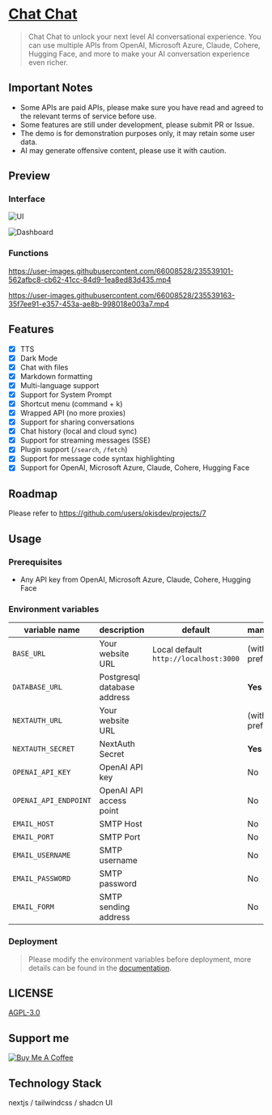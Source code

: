 # [Chat Chat](https://chat.okisdev.com)

> Chat Chat to unlock your next level AI conversational experience. You can use multiple APIs from OpenAI, Microsoft Azure, Claude, Cohere, Hugging Face, and more to make your AI conversation experience even richer.

## Important Notes

-   Some APIs are paid APIs, please make sure you have read and agreed to the relevant terms of service before use.
-   Some features are still under development, please submit PR or Issue.
-   The demo is for demonstration purposes only, it may retain some user data.
-   AI may generate offensive content, please use it with caution.

## Preview

### Interface

![UI](https://cdn.harrly.com/project/GitHub/Chat-Chat/img/UI-1.png)

![Dashboard](https://cdn.harrly.com/project/GitHub/Chat-Chat/img/Dashboard-1.png)

### Functions

https://user-images.githubusercontent.com/66008528/235539101-562afbc8-cb62-41cc-84d9-1ea8ed83d435.mp4

https://user-images.githubusercontent.com/66008528/235539163-35f7ee91-e357-453a-ae8b-998018e003a7.mp4

## Features

-   [x] TTS
-   [x] Dark Mode
-   [x] Chat with files
-   [x] Markdown formatting
-   [x] Multi-language support
-   [x] Support for System Prompt
-   [x] Shortcut menu (command + k)
-   [x] Wrapped API (no more proxies)
-   [x] Support for sharing conversations
-   [x] Chat history (local and cloud sync)
-   [x] Support for streaming messages (SSE)
-   [x] Plugin support (`/search`, `/fetch`)
-   [x] Support for message code syntax highlighting
-   [x] Support for OpenAI, Microsoft Azure, Claude, Cohere, Hugging Face

## Roadmap

Please refer to https://github.com/users/okisdev/projects/7

## Usage

### Prerequisites

-   Any API key from OpenAI, Microsoft Azure, Claude, Cohere, Hugging Face

### Environment variables

| variable name         | description                 | default                               | mandatory                | prompt                                                                                                            |
| --------------------- | --------------------------- | ------------------------------------- | ------------------------ | ----------------------------------------------------------------------------------------------------------------- |
| `BASE_URL`            | Your website URL            | Local default `http://localhost:3000` | (with prefix) **Yes**    |                                                                                                                   |
| `DATABASE_URL`        | Postgresql database address |                                       | **Yes**                  | Start with `postgresql://` (if not required, please fill in `postgresql://user:password@example.com:port/dbname`) |
| `NEXTAUTH_URL`        | Your website URL            |                                       | (without prefix) **Yes** |                                                                                                                   |
| `NEXTAUTH_SECRET`     | NextAuth Secret             |                                       | **Yes**                  | Random hash (16 bits is best)                                                                                     |
| `OPENAI_API_KEY`      | OpenAI API key              |                                       | No                       |                                                                                                                   |
| `OPENAI_API_ENDPOINT` | OpenAI API access point     |                                       | No                       |                                                                                                                   |
| `EMAIL_HOST`          | SMTP Host                   |                                       | No                       |                                                                                                                   |
| `EMAIL_PORT`          | SMTP Port                   |                                       | No                       |                                                                                                                   |
| `EMAIL_USERNAME`      | SMTP username               |                                       | No                       |                                                                                                                   |
| `EMAIL_PASSWORD`      | SMTP password               |                                       | No                       |                                                                                                                   |
| `EMAIL_FORM`          | SMTP sending address        |                                       | No                       |                                                                                                                   |

### Deployment

> Please modify the environment variables before deployment, more details can be found in the [documentation](https://docs.okis.dev/chat/deployment/).

## LICENSE

[AGPL-3.0](./LICENSE)

## Support me

[![Buy Me A Coffee](https://www.buymeacoffee.com/assets/img/custom_images/orange_img.png)](https://www.buymeacoffee.com/okisdev)

## Technology Stack

nextjs / tailwindcss / shadcn UI

```

```
